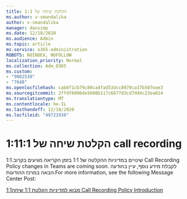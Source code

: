 ```yaml
---
title: הקלטת שיחה של 1:1
ms.author: v-smandalika
author: v-smandalika
manager: dansimp
ms.date: 12/18/2020
ms.audience: Admin
ms.topic: article
ms.service: o365-administration
ROBOTS: NOINDEX, NOFOLLOW
localization_priority: Normal
ms.collection: Adm_O365
ms.custom:
- "9002530"
- "7648"
ms.openlocfilehash: cab6f1cb79c88ca4fad53dcc8970ca37b507eae3
ms.sourcegitcommit: 2ffdf6096de5608b117c6677d3cd7dd4c23ea024
ms.translationtype: MT
ms.contentlocale: he-IL
ms.lasthandoff: 12/18/2020
ms.locfileid: "49721938"
---
```

# <a name="11-call-recording"></a><span data-ttu-id="0295a-102">הקלטת שיחה של 1:1</span><span class="sxs-lookup"><span data-stu-id="0295a-102">1:1 call recording</span></span>

<span data-ttu-id="0295a-103">שינויים במדיניות ההקלטה של 1:1 בזמן הקריאה מגיעים בקרוב.</span><span class="sxs-lookup"><span data-stu-id="0295a-103">1:1 Call Recording Policy changes in Teams are coming soon.</span></span> <span data-ttu-id="0295a-104">לקבלת מידע נוסף, עיין בהודעה הבאה במרכז ההודעות:</span><span class="sxs-lookup"><span data-stu-id="0295a-104">For more information, see the following Message Center Post:</span></span>

[<span data-ttu-id="0295a-105">מבוא למדיניות הקלטת 1:1 שיחה</span><span class="sxs-lookup"><span data-stu-id="0295a-105">1:1 Call Recording Policy Introduction</span></span>](https://admin.microsoft.com/AdminPortal/Home)
